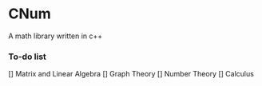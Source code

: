# CNum
A math library written in c++ 

### To-do list
[] Matrix and Linear Algebra
[] Graph Theory
[] Number Theory
[] Calculus